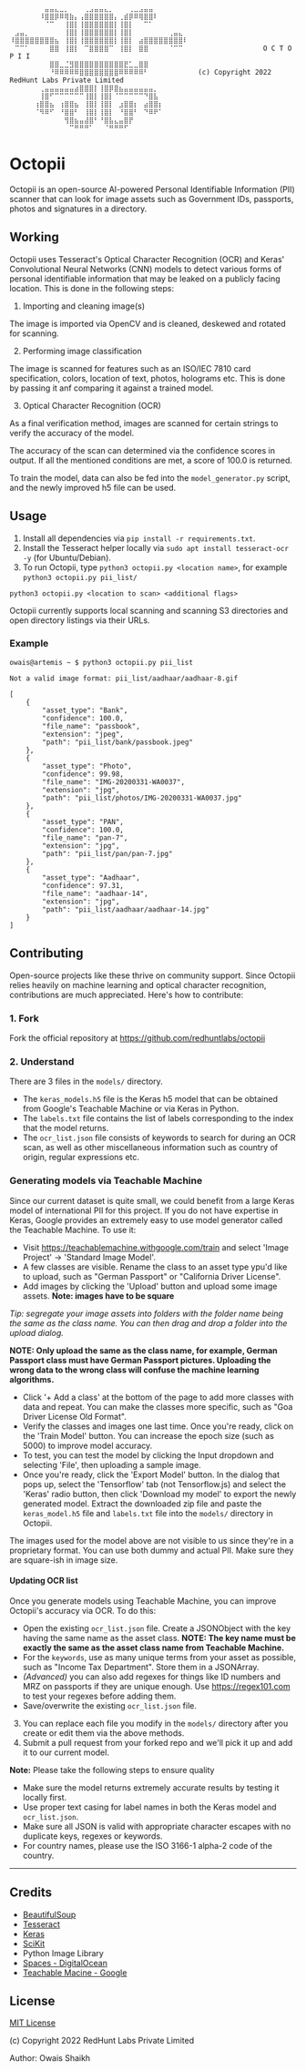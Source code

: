 ```⠀⠀⠀⠀⠀⠀⠀⠀⠀⠀⠀⠀⠀⠀⠀⠀⠀⠀⠀⠀⠀⠀⠀⠀⠀⠀⠀⠀⠀⠀⠀⠀⠀⠀⠀⠀⠀⠀⠀⠀⠀⠀⠀⠀⠀⠀⠀⠀⠀⠀⠀⠀⠀⠀⠀⠀⠀⠀⠀⠀⠀⠀⠀⠀⠀⠀⠀⠀⠀⠀⠀⠀
⠀⠀⠀⠀⠀⠀⠀⣤⣤⣄⣀⡀⠀⠀⠀⢀⣠⣤⣤⣄⡀⠀⠀⠀⢀⣀⣠⣤⣤⠀⠀⠀⠀⠀⠀⠀⠀⠀
⠀⠀⠀⠀⠀⠀⠸⣿⣿⡿⠿⢿⣷⡄⢠⣿⣿⣿⣿⣿⣿⡄⢀⣾⡿⠿⢿⣿⣿⠇⠀⠀⠀⠀⠀⠀⠀⠀
⠀⠀⠀⠀⠀⠀⠀⠈⠉⠀⠀⢸⣿⡇⢸⣿⣿⣿⣿⣿⣿⡇⢸⣿⡇⠀⠀⠉⠁⠀⠀⠀⠀⠀⠀⠀⠀⠀
⠀⣠⣤⡀⠀⠀⠀⠀⠀⠀⠀⢸⣿⡇⢸⣿⣿⣿⣿⣿⣿⡇⢸⣿⡇⠀⠀⠀⠀⠀⠀⠀⢀⣤⣄⠀⠀⠀
⠸⣿⣿⣿⣿⣿⣿⣿⣿⣦⠀⢸⣿⡇⢸⣿⣿⣿⣿⣿⣿⡇⢸⣿⡇⠀⣴⣿⣿⣿⣿⣿⣿⣿⣿⠇⠀⠀
⠀⠉⠉⠁⠀⠀⠀⠀⣿⣿⠀⢸⣿⡇⠀⠉⣿⣿⣿⣿⠉⠀⢸⣿⡇⠀⣿⣿⠀⠀⠀⠀⠈⠉⠉⠀⠀⠀                O C T O P I I
⠀⠀⠀⠀⠀⠀⠀⠀⣿⣿⣀⣈⣻⣿⣿⣿⣿⣿⣿⣿⣿⣿⣿⣟⣁⣀⣿⣿⠀⠀⠀⠀⠀⠀⠀⠀⠀⠀       
⠀⠀⠀⠀⠀⠀⠀⠀⠘⠿⠿⠿⠿⠿⣿⣿⣿⣿⣿⣿⣿⣿⠿⠿⠿⠿⠿⠃⠀⠀⠀⠀⠀⠀⠀⠀⠀⠀(c) Copyright 2022 RedHunt Labs Private Limited
⠀⠀⠀⠀⠀⠀⢀⣤⣤⣤⣤⣤⣤⣴⣿⣿⣿⡇⢸⣿⡿⣿⣦⣤⣤⣤⣤⣤⣤⡀⠀⠀⠀⠀⠀⠀⠀⠀
⠀⠀⠀⠀⠀⠀⢸⣿⠋⠉⠉⠉⠉⠉⠉⢸⣿⡇⢸⣿⡇⠈⠉⠉⠉⠉⠉⠙⣿⣧⠀⠀⠀⠀⠀⠀⠀⠀
⠀⠀⠀⠀⠀⢰⣿⣿⣦⠀⢰⣿⣿⣦⠀⢸⣿⡇⢸⣿⡇⠀⣰⣿⣿⡆⠀⣴⣿⣿⡆⠀⠀⠀⠀⠀⠀⠀
⠀⠀⠀⠀⠀⠈⠻⠿⠋⠀⠘⣿⣿⠃⠀⢸⣿⡇⢸⣿⡇⠀⠘⣿⣿⠃⠀⠙⠿⠟⠁⠀⠀⠀⠀⠀⠀⠀
⠀⠀⠀⠀⠀⠀⠀⠀⠀⠀⠀⢻⣿⣦⣤⣼⣿⠃⠘⣿⣧⣄⣤⣿⡟⠀⠀⠀⠀⠀⠀⠀⠀⠀⠀⠀⠀⠀
⠀⠀⠀⠀⠀⠀⠀⠀⠀⠀⠀⠀⠉⠛⠛⠛⠁⠀⠀⠈⠛⠛⠛⠋⠀⠀⠀⠀⠀⠀⠀⠀⠀⠀⠀⠀⠀⠀
```

# Octopii

Octopii is an open-source AI-powered Personal Identifiable Information (PII) scanner that can look for image assets such as Government IDs, passports, photos and signatures in a directory.

## Working
Octopii uses Tesseract's Optical Character Recognition (OCR) and Keras' Convolutional Neural Networks (CNN) models to detect various forms of personal identifiable information that may be leaked on a publicly facing location. This is done in the following steps:

1. Importing and cleaning image(s)

The image is imported via OpenCV and is cleaned, deskewed and rotated for scanning.

2. Performing image classification

The image is scanned for features such as an ISO/IEC 7810 card specification, colors, location of text, photos, holograms etc. This is done by passing it anf comparing it against a trained model.

3. Optical Character Recognition (OCR)

As a final verification method, images are scanned for certain strings to verify the accuracy of the model.

The accuracy of the scan can determined via the confidence scores in output. If all the mentioned conditions are met, a score of 100.0 is returned. 

To train the model, data can also be fed into the `model_generator.py` script, and the newly improved h5 file can be used.

## Usage
1. Install all dependencies via `pip install -r requirements.txt`.
2. Install the Tesseract helper locally via `sudo apt install tesseract-ocr -y` (for Ubuntu/Debian).
3. To run Octopii, type `python3 octopii.py <location name>`, for example `python3 octopii.py pii_list/`

```
python3 octopii.py <location to scan> <additional flags>
```

Octopii currently supports local scanning and scanning S3 directories and open directory listings via their URLs. 

### Example
```
owais@artemis ~ $ python3 octopii.py pii_list

Not a valid image format: pii_list/aadhaar/aadhaar-8.gif

[
    {
        "asset_type": "Bank",
        "confidence": 100.0,
        "file_name": "passbook",
        "extension": "jpeg",
        "path": "pii_list/bank/passbook.jpeg"
    },
    {
        "asset_type": "Photo",
        "confidence": 99.98,
        "file_name": "IMG-20200331-WA0037",
        "extension": "jpg",
        "path": "pii_list/photos/IMG-20200331-WA0037.jpg"
    },
    {
        "asset_type": "PAN",
        "confidence": 100.0,
        "file_name": "pan-7",
        "extension": "jpg",
        "path": "pii_list/pan/pan-7.jpg"
    },
    {
        "asset_type": "Aadhaar",
        "confidence": 97.31,
        "file_name": "aadhaar-14",
        "extension": "jpg",
        "path": "pii_list/aadhaar/aadhaar-14.jpg"
    }
]
```

## Contributing
Open-source projects like these thrive on community support. Since Octopii relies heavily on machine learning and optical character recognition,  contributions are much appreciated. Here's how to contribute:

### 1. Fork 

Fork the official repository at https://github.com/redhuntlabs/octopii

### 2. Understand

There are 3 files in the `models/` directory. 
- The `keras_models.h5` file is the Keras h5 model that can be obtained from Google's Teachable Machine or via Keras in Python.
- The `labels.txt` file contains the list of labels corresponding to the index that the model returns. 
- The `ocr_list.json` file consists of keywords to search for during an OCR scan, as well as other miscellaneous information such as country of origin, regular expressions etc.

### Generating models via Teachable Machine
Since our current dataset is quite small, we could benefit from a large Keras model of international PII for this project. If you do not have expertise in Keras, Google provides an extremely easy to use model generator called the Teachable Machine. To use it:
- Visit https://teachablemachine.withgoogle.com/train and select 'Image Project' → 'Standard Image Model'.
- A few classes are visible. Rename the class to an asset type ypu'd like to upload, such as "German Passport" or "California Driver License".
- Add images by clicking the 'Upload' button and upload some image assets. **Note: images have to be square**

*Tip: segregate your image assets into folders with the folder name being the same as the class name. You can then drag and drop a folder into the upload dialog.*

**NOTE: Only upload the same as the class name, for example, German Passport class must have German Passport pictures. Uploading the wrong data to the wrong class will confuse the machine learning algorithms.** 
- Click '+ Add a class' at the bottom of the page to add more classes with data and repeat. You can make the classes more specific, such as "Goa Driver License Old Format".
- Verify the classes and images one last time. Once you're ready, click on the 'Train Model' button. You can increase the epoch size (such as 5000) to improve model accuracy.
- To test, you can test the model by clicking the Input dropdown and selecting 'File', then uploading a sample image.
- Once you're ready, click the 'Export Model' button. In the dialog that pops up, select the 'Tensorflow' tab (not Tensorflow.js) and select the 'Keras' radio button, then click 'Download my model' to export the newly generated model. Extract the downloaded zip file and paste the `keras_model.h5` file and `labels.txt` file into the `models/` directory in Octopii.

The images used for the model above are not visible to us since they're in a proprietary format. You can use both dummy and actual PII. Make sure they are square-ish in image size. 

#### Updating OCR list
Once you generate models using Teachable Machine, you can improve Octopii's accuracy via OCR. To do this:

- Open the existing `ocr_list.json` file. Create a JSONObject with the key having the same name as the asset class. **NOTE: The key name must be exactly the same as the asset class name from Teachable Machine.**
- For the `keywords`, use as many unique terms from your asset as possible, such as "Income Tax Department". Store them in a JSONArray.
- *(Advanced)* you can also add regexes for things like ID numbers and MRZ on passports if they are unique enough. Use https://regex101.com to test your regexes before adding them.
- Save/overwrite the existing `ocr_list.json` file.

3. You can replace each file you modify in the `models/` directory after you create or edit them via the above methods.
4. Submit a pull request from your forked repo and we'll pick it up and add it to our current model.

**Note:** Please take the following steps to ensure quality
- Make sure the model returns extremely accurate results by testing it locally first. 
- Use proper text casing for label names in both the Keras model and `ocr_list.json`. 
- Make sure all JSON is valid with appropriate character escapes with no duplicate keys, regexes or keywords. 
- For country names, please use the ISO 3166-1 alpha-2 code of the country.

<!--
### Flags

- #### (Work in progress) `--validate-aadhaar`
Uses UIDAI APIs to validate any Aadhaar cards found and checks if they actually exist. Helps avoid false positives.

- #### (Work in progress) `--model=<h5 file>`
Use a custom model with the script.

- #### (Work in progress) `--retrain`
Classifies scanned images into folders and retrains the model on them. Asks user if a document is of a certain type via (Y/n) or if a new data class must be created. 
-->

---

## Credits

- [BeautifulSoup](https://beautiful-soup-4.readthedocs.io/en/latest/)
- [Tesseract](https://github.com/madmaze/pytesseract)
- [Keras](https://keras.io/)
- [SciKit](https://scikit-learn.org/)
- Python Image Library
- [Spaces - DigitalOcean](https://www.digitalocean.com/products/spaces)
- [Teachable Macine - Google](https://teachablemachine.withgoogle.com/) 

## License

[MIT License](LICENSE)

(c) Copyright 2022 RedHunt Labs Private Limited

Author: Owais Shaikh
